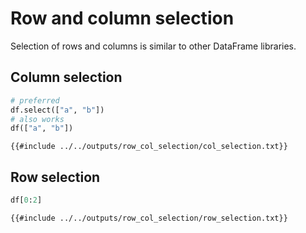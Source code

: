# Row and column selection

Selection of rows and columns is similar to other DataFrame libraries.

## Column selection

```python
# preferred
df.select(["a", "b"])
# also works
df(["a", "b"])
```

```text
{{#include ../../outputs/row_col_selection/col_selection.txt}}
```

## Row selection

```python
df[0:2]
```

```text
{{#include ../../outputs/row_col_selection/row_selection.txt}}
```
